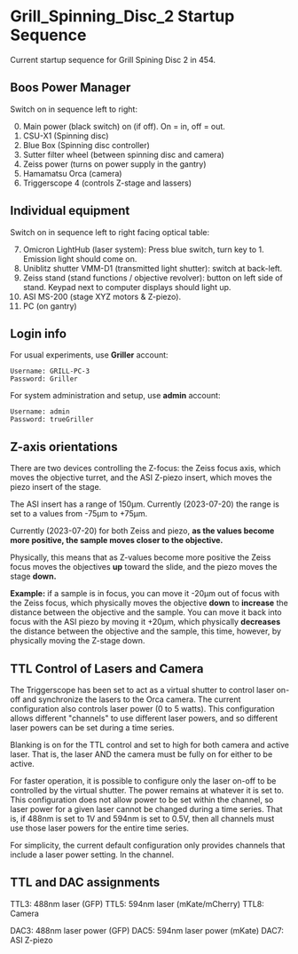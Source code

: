 # Grill_Spinning_Disc_2 Startup Sequence
 
 Current startup sequence for Grill Spining Disc 2 in 454.

## Boos Power Manager ##

Switch on in sequence left to right:

0. Main power (black switch) on (if off).  On = in, off = out.
1. CSU-X1 (Spinning disc)
2. Blue Box (Spinning disc controller)
3. Sutter filter wheel (between spinning disc and camera)
4. Zeiss power (turns on power supply in the gantry)
5. Hamamatsu Orca (camera)
6. Triggerscope 4 (controls Z-stage and lassers)

## Individual equipment ##

Switch on in sequence left to right facing optical table:

7.  Omicron LightHub (laser system): Press blue switch, turn key to 1.  Emission light should come on.
8.  Uniblitz shutter VMM-D1 (transmitted light shutter): switch at back-left.
9.  Zeiss stand (stand functions / objective revolver): button on left side of stand. Keypad next to computer displays should light up.
10. ASI MS-200 (stage XYZ motors & Z-piezo).
11. PC (on gantry)

## Login info ##

For usual experiments, use **Griller** account:

```
Username: GRILL-PC-3
Password: Griller
```
For system administration and setup, use **admin** account:

```
Username: admin
Password: trueGriller
```
## Z-axis orientations ##

There are two devices controlling the Z-focus: the Zeiss focus axis, which moves the objective turret, and the ASI Z-piezo insert, which moves the piezo insert of the stage.

The ASI insert has a range of 150µm.  Currently (2023-07-20) the range is set to a values from -75µm to +75µm.

Currently (2023-07-20) for both Zeiss and piezo, **as the values become more positive, the sample moves closer to the objective.**  

Physically, this means that as Z-values become more positive the Zeiss focus moves the objectives **up** toward the slide, and the piezo moves the stage **down.**

**Example:** if a sample is in focus, you can move it -20µm out of focus with the Zeiss focus, which physically moves the objective **down** to **increase** the distance between the objective and the sample.  You can move it back into focus with the ASI piezo by moving it +20µm, which physically **decreases** the distance between the objective and the sample, this time, however, by physically moving the Z-stage down.

## TTL Control of Lasers and Camera ##

The Triggerscope has been set to act as a virtual shutter to control laser on-off and synchronize the lasers to the Orca camera. The current configuration also controls laser power (0 to 5 watts).  This configuration allows different "channels" to use different laser powers, and so different laser powers can be set during a time series.

Blanking is on for the TTL control and set to high for both camera and active laser.  That is, the laser AND the camera must be fully on for either to be active.  

For faster operation, it is possible to configure only the laser on-off to be controlled by the virtual shutter. The power remains at whatever it is set to.  This configuration does not allow power to be set within the channel, so laser power for a given laser cannot be changed during a time series.  That is, if 488nm is set to 1V and 594nm is set to 0.5V, then all channels must use those laser powers for the entire time series.

For simplicity, the current default configuration only provides channels that include a laser power setting. In the channel. 

## TTL and DAC assignments ##

TTL3: 488nm laser (GFP)
TTL5: 594nm laser (mKate/mCherry)
TTL8: Camera

DAC3: 488nm laser power (GFP)
DAC5: 594nm laser power (mKate)
DAC7: ASI Z-piezo 
